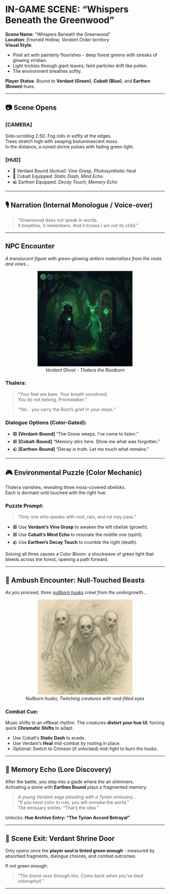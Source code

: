 
# IN-GAME SCENE: “Whispers Beneath the Greenwood”

**Scene Name**: “Whispers Beneath the Greenwood”  
**Location**: *Emerald Hollow, Verdant Order territory*  
**Visual Style**: 
  - Pixel art with painterly flourishes - deep forest greens with streaks of glowing viridian.
  - Light trickles through giant leaves; faint particles drift like pollen.
  - The environment breathes softly.

**Player Status**: Bound to **Verdant (Green)**, **Cobalt (Blue)**, and **Earthen (Brown)** hues.  

---

## 📷 Scene Opens

### [CAMERA]
Side-scrolling 2.5D. Fog rolls in softly at the edges.  
Trees stretch high with swaying bioluminescent moss.  
In the distance, a ruined shrine pulses with fading green light.  

### [HUD]
- 🌿 Verdant Bound (Active): *Vine Grasp, Photosynthetic Heal*
- 🌊 Cobalt Equipped: *Static Dash, Mind Echo*
- 🪨 Earthen Equipped: *Decay Touch, Memory Echo*

---

## 🎙️ Narration (Internal Monologue / Voice-over)
> “Greenwood does not speak in words.  
> It breathes, it remembers. And it knows I am not its child.”

---

## NPC Encounter
*A translucent figure with green-glowing antlers materializes from the roots and vines...*  

<div align="center">
  <img src="../../assets/in-game-visuals/meeting-thalera.png" alt="Verdant Ghost Scene" width="300">
  </br><i>Verdant Ghost - Thalera the Rootborn</i></br>
</div>

### Thalera:
> “Your feet are bare. Your breath uncolored.  
> You do not belong, Prismwalker.”  
>  
> “Yet… you carry the Root’s grief in your steps.”

### Dialogue Options (Color-Gated):
- 🟩 **[Verdant-Bound]** “The Grove weeps. I’ve come to listen.”
- 🟦 **[Cobalt-Bound]** “Memory stirs here. Show me what was forgotten.”
- 🪨 **[Earthen-Bound]** “Decay is truth. Let me touch what remains.”

---

## 🎮 Environmental Puzzle (Color Mechanic)

Thalera vanishes, revealing three moss-covered obelisks.  
Each is dormant until touched with the right hue.  

### Puzzle Prompt:
> “Only one who speaks with root, rain, and rot may pass.”

- 🟩 Use **Verdant’s Vine Grasp** to awaken the left obelisk (growth).
- 🟦 Use **Cobalt’s Mind Echo** to resonate the middle one (spirit).
- 🪨 Use **Earthen’s Decay Touch** to crumble the right (death).

Solving all three causes a Color Bloom: a shockwave of green light that bleeds across the forest, opening a path forward.

---

## 👹 Ambush Encounter: Null-Touched Beasts
*As you proceed, three [nullborn husks](./enemies/nullborn-husks.md) crawl from the undergrowth...*

<div align="center">
  <img src="../../assets/monsters/three-colorless-husks-crawling.png" alt="Nullborn Husks" width="300">
  </br><i>Nullborn husks; Twitching creatures with void-filled eyes</i></br>
</div>

### Combat Cue:
Music shifts to an offbeat rhythm. 
The creatures **distort your hue UI**, forcing quick **Chromatic Shifts** to adapt.
  - Use Cobalt’s **Static Dash** to evade.
  - Use Verdant’s **Heal** mid-combat by rooting in place.
  - Optional: Switch to Crimson (if unlocked) mid-fight to burn the husks.

---

## 🧠 Memory Echo (Lore Discovery)

After the battle, you step into a glade where the air shimmers.  
Activating a stone with **Earthen Bound** plays a fragmented memory:  
> *A young Verdant sage pleading with a Tyrian emissary...*  
> “If you twist color to rule, you will unmake the world.”  
> The emissary smiles: “That’s the idea.”

Unlocks: **Hue Archive Entry: “The Tyrian Accord Betrayal”**

---

## 🚪 Scene Exit: Verdant Shrine Door

Only opens once the **player soul is tinted green enough** - 
measured by absorbed fragments, dialogue choices, and combat outcomes.  

If not green enough:  
> *“The forest sees through lies. Come back when you’ve bled chlorophyll.”*

---
